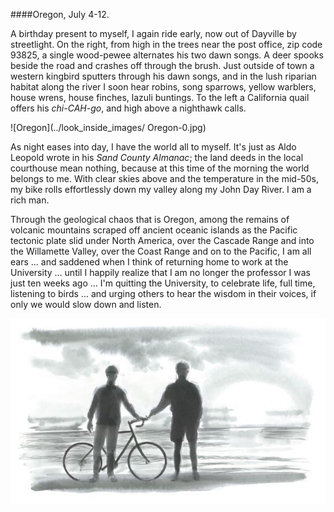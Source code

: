 ####Oregon, July 4-12. 

A birthday present to myself, I again ride early, now out of Dayville by streetlight. On the right, from high in the trees near the post office, zip code 93825, a single wood-pewee alternates his two dawn songs. A deer spooks beside the road and crashes off through the brush. Just outside of town a western kingbird sputters through his dawn songs, and in the lush riparian habitat along the river I soon hear robins, song sparrows, yellow warblers, house wrens, house finches, lazuli buntings. To the left a California quail offers his _chi-CAH-go_, and high above a nighthawk calls. 

![Oregon](../look_inside_images/ Oregon-0.jpg)

As night eases into day, I have the world all to myself. It's just as Aldo Leopold wrote in his _Sand County Almanac_; the land deeds in the local courthouse mean nothing, because at this time of the morning the world belongs to me. With clear skies above and the temperature in the mid-50s, my bike rolls effortlessly down my valley along my John Day River. I am a rich man.

Through the geological chaos that is Oregon, among the remains of volcanic mountains scraped off ancient oceanic islands as the Pacific tectonic plate slid under North America, over the Cascade Range and into the Willamette Valley, over the Coast Range and on to the Pacific, I am all ears ... and saddened when I think of returning home to work at the University ... until I happily realize that I am no longer the professor I was just ten weeks ago ... I'm quitting the University, to celebrate life, full time, listening to birds ... and urging others to hear the wisdom in their voices, if only we would slow down and listen. 

![Oregon](../look_inside_images/Oregon-2.jpg)
